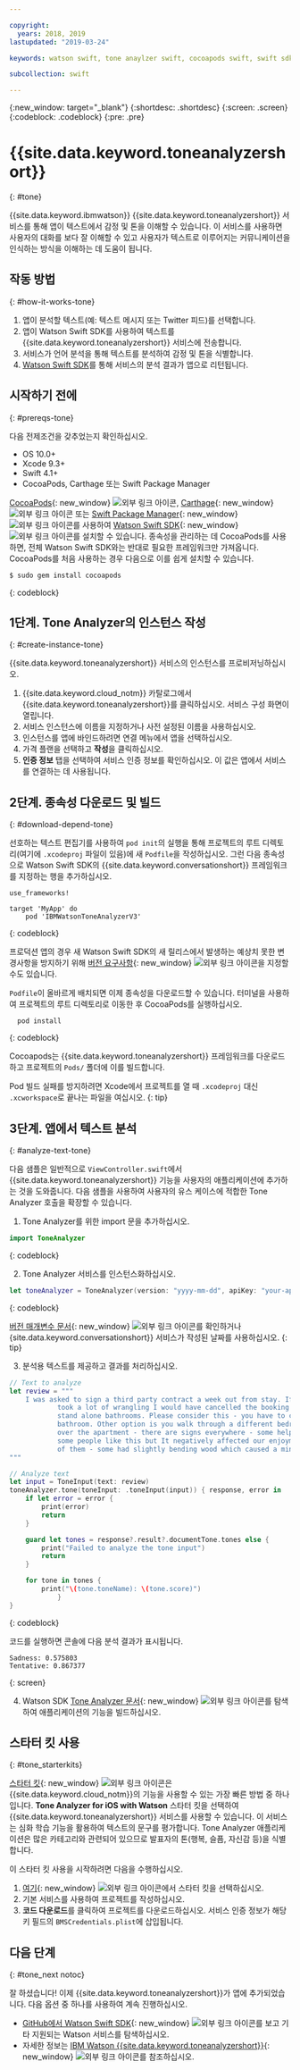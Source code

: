 ```yaml
---

copyright:
  years: 2018, 2019
lastupdated: "2019-03-24"

keywords: watson swift, tone anaylzer swift, cocoapods swift, swift sdk install, starter kit watson

subcollection: swift

---
```


{:new_window: target="_blank"}
{:shortdesc: .shortdesc}
{:screen: .screen}
{:codeblock: .codeblock}
{:pre: .pre}

# {{site.data.keyword.toneanalyzershort}}
{: #tone}

{{site.data.keyword.ibmwatson}} {{site.data.keyword.toneanalyzershort}} 서비스를 통해 앱이 텍스트에서 감정 및 톤을 이해할 수 있습니다. 이 서비스를 사용하면 사용자의 대화를 보다 잘 이해할 수 있고 사용자가 텍스트로 이루어지는 커뮤니케이션을 인식하는 방식을 이해하는 데 도움이 됩니다.

## 작동 방법
{: #how-it-works-tone}

1. 앱이 분석할 텍스트(예: 텍스트 메시지 또는 Twitter 피드)를 선택합니다.
2. 앱이 Watson Swift SDK를 사용하여 텍스트를 {{site.data.keyword.toneanalyzershort}} 서비스에 전송합니다.
3. 서비스가 언어 분석을 통해 텍스트를 분석하여 감정 및 톤을 식별합니다.
4. [Watson Swift SDK](https://github.com/watson-developer-cloud/swift-sdk)를 통해 서비스의 분석 결과가 앱으로 리턴됩니다.

## 시작하기 전에
{: #prereqs-tone}

다음 전제조건을 갖추었는지 확인하십시오.

* OS 10.0+
* Xcode 9.3+
* Swift 4.1+
* CocoaPods, Carthage 또는 Swift Package Manager

[CocoaPods](https://github.com/watson-developer-cloud/swift-sdk#cocoapods){: new_window} ![외부 링크 아이콘](../../icons/launch-glyph.svg "외부 링크 아이콘"), [Carthage](https://github.com/watson-developer-cloud/swift-sdk#carthage){: new_window} ![외부 링크 아이콘](../../icons/launch-glyph.svg "외부 링크 아이콘") 또는 [Swift Package Manager](https://github.com/watson-developer-cloud/swift-sdk#swift-package-manager){: new_window} ![외부 링크 아이콘](../../icons/launch-glyph.svg "외부 링크 아이콘")를 사용하여 [Watson Swift SDK](https://github.com/watson-developer-cloud/swift-sdk){: new_window} ![외부 링크 아이콘](../../icons/launch-glyph.svg "외부 링크 아이콘")를 설치할 수 있습니다. 종속성을 관리하는 데 CocoaPods를 사용하면, 전체 Watson Swift SDK와는 반대로 필요한 프레임워크만 가져옵니다. CocoaPods를 처음 사용하는 경우 다음으로 이를 쉽게 설치할 수 있습니다.

```bash
$ sudo gem install cocoapods
```
{: codeblock}

## 1단계. Tone Analyzer의 인스턴스 작성
{: #create-instance-tone}

{{site.data.keyword.toneanalyzershort}} 서비스의 인스턴스를 프로비저닝하십시오.

1. {{site.data.keyword.cloud_notm}} 카탈로그에서 {{site.data.keyword.toneanalyzershort}}를 클릭하십시오. 서비스 구성 화면이 열립니다.
2. 서비스 인스턴스에 이름을 지정하거나 사전 설정된 이름을 사용하십시오.
3. 인스턴스를 앱에 바인드하려면 연결 메뉴에서 앱을 선택하십시오.
4. 가격 플랜을 선택하고 **작성**을 클릭하십시오.
5. **인증 정보** 탭을 선택하여 서비스 인증 정보를 확인하십시오. 이 값은 앱에서 서비스를 연결하는 데 사용됩니다.

## 2단계. 종속성 다운로드 및 빌드
{: #download-depend-tone}

선호하는 텍스트 편집기를 사용하여 `pod init`의 실행을 통해 프로젝트의 루트 디렉토리(여기에 `.xcodeproj` 파일이 있음)에 새 `Podfile`을 작성하십시오. 그런 다음 종속성으로 Watson Swift SDK의 {{site.data.keyword.conversationshort}} 프레임워크를 지정하는 행을 추가하십시오.

```pod
use_frameworks!

target 'MyApp' do
    pod 'IBMWatsonToneAnalyzerV3'
```
{: codeblock}

프로덕션 앱의 경우 새 Watson Swift SDK의 새 릴리스에서 발생하는 예상치 못한 변경사항을 방지하기 위해 [버전 요구사항](https://guides.cocoapods.org/using/the-podfile.html#specifying-pod-versions){: new_window} ![외부 링크 아이콘](../../icons/launch-glyph.svg "외부 링크 아이콘")을 지정할 수도 있습니다.

`Podfile`이 올바르게 배치되면 이제 종속성을 다운로드할 수 있습니다. 터미널을 사용하여 프로젝트의 루트 디렉토리로 이동한 후 CocoaPods를 실행하십시오.

```console
  pod install
```
{: codeblock}

Cocoapods는 {{site.data.keyword.toneanalyzershort}} 프레임워크를 다운로드하고 프로젝트의 `Pods/` 폴더에 이를 빌드합니다.

Pod 빌드 실패를 방지하려면 Xcode에서 프로젝트를 열 때 `.xcodeproj` 대신 `.xcworkspace`로 끝나는 파일을 여십시오.
{: tip}

## 3단계. 앱에서 텍스트 분석
{: #analyze-text-tone}

다음 샘플은 일반적으로 `ViewController.swift`에서 {{site.data.keyword.toneanalyzershort}} 기능을 사용자의 애플리케이션에 추가하는 것을 도와줍니다. 다음 샘플을 사용하여 사용자의 유스 케이스에 적합한 Tone Analyzer 호출을 확장할 수 있습니다.

1. Tone Analyzer를 위한 import 문을 추가하십시오.
  ```swift
  import ToneAnalyzer
  ```
  {: codeblock}

2. Tone Analyzer 서비스를 인스턴스화하십시오.
  ```swift
  let toneAnalyzer = ToneAnalyzer(version: "yyyy-mm-dd", apiKey: "your-api-key-here")
  ```
  {: codeblock}

  [버전 매개변수 문서](https://cloud.ibm.com/apidocs/tone-analyzer#versioning){: new_window} ![외부 링크 아이콘](../../icons/launch-glyph.svg "외부 링크 아이콘")를 확인하거나 {site.data.keyword.conversationshort}} 서비스가 작성된 날짜를 사용하십시오.
  {: tip}

3. 분석용 텍스트를 제공하고 결과를 처리하십시오.
  ```swift
  // Text to analyze
  let review = """
      I was asked to sign a third party contract a week out from stay. If it wasn't an 8 person group that
              took a lot of wrangling I would have cancelled the booking straight away. Bathrooms - there are no
              stand alone bathrooms. Please consider this - you have to clear out the main bedroom to use that
              bathroom. Other option is you walk through a different bedroom to get to its en-suite. Signs all
              over the apartment - there are signs everywhere - some helpful - some telling you rules. Perhaps
              some people like this but It negatively affected our enjoyment of the accommodation. Stairs - lots
              of them - some had slightly bending wood which caused a minor injury.
  """

  // Analyze text
  let input = ToneInput(text: review)
  toneAnalyzer.tone(toneInput: .toneInput(input)) { response, error in
      if let error = error {
          print(error)
          return
      }

      guard let tones = response?.result?.documentTone.tones else {
          print("Failed to analyze the tone input")
          return
      }

      for tone in tones {
          print("\(tone.toneName): \(tone.score)")
              }
  }
  ```
  {: codeblock}

  코드를 실행하면 콘솔에 다음 분석 결과가 표시됩니다.
  ```
Sadness: 0.575803
Tentative: 0.867377
  ```
  {: screen}

4. Watson SDK [Tone Analyzer 문서](https://watson-developer-cloud.github.io/swift-sdk/services/ToneAnalyzerV3/index.html){: new_window} ![외부 링크 아이콘](../../icons/launch-glyph.svg "외부 링크 아이콘")를 탐색하여 애플리케이션의 기능을 빌드하십시오. 

## 스타터 킷 사용
{: #tone_starterkits}

[스타터 킷](https://cloud.ibm.com/developer/appledevelopment/starter-kits){: new_window} ![외부 링크 아이콘](../../icons/launch-glyph.svg "외부 링크 아이콘")은 {{site.data.keyword.cloud_notm}}의 기능을 사용할 수 있는 가장 빠른 방법 중 하나입니다. **Tone Analyzer for iOS with Watson** 스타터 킷을 선택하여 {{site.data.keyword.toneanalyzershort}} 서비스를 사용할 수 있습니다. 이 서비스는 심화 학습 기능을 활용하여 텍스트의 문구를 평가합니다. Tone Analyzer 애플리케이션은 많은 카테고리와 관련되어 있으므로 발표자의 톤(행복, 슬픔, 자신감 등)을 식별합니다.

이 스타터 킷 사용을 시작하려면 다음을 수행하십시오.

1. [여기](https://cloud.ibm.com/developer/appledevelopment/starter-kits/tone-analyzer-for-ios-with-watson){: new_window} ![외부 링크 아이콘](../../icons/launch-glyph.svg "외부 링크 아이콘")에서 스타터 킷을 선택하십시오.
2. 기본 서비스를 사용하여 프로젝트를 작성하십시오.
3. **코드 다운로드**를 클릭하여 프로젝트를 다운로드하십시오. 서비스 인증 정보가 해당 키 필드의 `BMSCredentials.plist`에 삽입됩니다.

## 다음 단계
{: #tone_next notoc}

잘 하셨습니다! 이제 {{site.data.keyword.toneanalyzershort}}가 앱에 추가되었습니다. 다음 옵션 중 하나를 사용하여 계속 진행하십시오.

* [GitHub에서 Watson Swift SDK](https://github.com/watson-developer-cloud/swift-sdk){: new_window} ![외부 링크 아이콘](../../icons/launch-glyph.svg "외부 링크 아이콘")를 보고 기타 지원되는 Watson 서비스를 탐색하십시오. 
* 자세한 정보는 [IBM Watson {{site.data.keyword.toneanalyzershort}}](https://www.ibm.com/watson/services/tone-analyzer/){: new_window} ![외부 링크 아이콘](../../icons/launch-glyph.svg "외부 링크 아이콘")를 참조하십시오.
